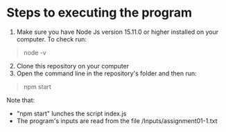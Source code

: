 # Steps to executing the program

1. Make sure you have Node Js version 15.11.0 or higher installed on your computer. To check run:
  > node -v
2. Clone this repository on your computer
3. Open the command line in the repository's folder and then run:
  > npm start

Note that:
- "npm start" lunches the script index.js
- The program's inputs are read from the file /Inputs/assignment01-1.txt

